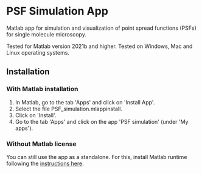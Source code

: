 # PSF Simulation App

Matlab app for simulation and visualization of point spread functions (PSFs) for single molecule microscopy.

Tested for Matlab version 2021b and higher. Tested on Windows, Mac and Linux operating systems.
 
## Installation
### With Matlab installation
1. In Matlab, go to the tab 'Apps' and click on 'Install App'.
2. Select the file PSF_simulation.mlappinstall.
3. Click on 'Install'.
4. Go to the tab 'Apps' and click on the app 'PSF simulation' (under 'My apps').

### Without Matlab license
You can still use the app as a standalone. For this, install Matlab runtime following the [instructions here](https://www.mathworks.com/help/compiler/install-the-matlab-runtime.html).
